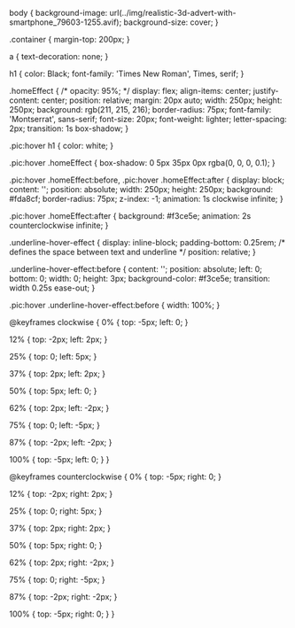 body {
  background-image: url(../img/realistic-3d-advert-with-smartphone_79603-1255.avif);
  background-size: cover;
}

.container {
  margin-top: 200px;
}

a {
  text-decoration: none;
}

h1 {
  color: Black;
  font-family: 'Times New Roman', Times, serif;
}

.homeEffect {
  /* opacity: 95%; */
  display: flex;
  align-items: center;
  justify-content: center;
  position: relative;
  margin: 20px auto;
  width: 250px;
  height: 250px;
  background: rgb(211, 215, 216);
  border-radius: 75px;
  font-family: 'Montserrat', sans-serif;
  font-size: 20px;
  font-weight: lighter;
  letter-spacing: 2px;
  transition: 1s box-shadow;
}

.pic:hover h1 {
  color: white;
}

.pic:hover .homeEffect {
  box-shadow: 0 5px 35px 0px rgba(0, 0, 0, 0.1);
}

.pic:hover .homeEffect:before,
.pic:hover .homeEffect:after {
  display: block;
  content: '';
  position: absolute;
  width: 250px;
  height: 250px;
  background: #fda8cf;
  border-radius: 75px;
  z-index: -1;
  animation: 1s clockwise infinite;
}

.pic:hover .homeEffect:after {
  background: #f3ce5e;
  animation: 2s counterclockwise infinite;
}

.underline-hover-effect {
  display: inline-block;
  padding-bottom: 0.25rem;
  /* defines the space between text and underline */
  position: relative;
}

.underline-hover-effect:before {
  content: '';
  position: absolute;
  left: 0;
  bottom: 0;
  width: 0;
  height: 3px;
  background-color: #f3ce5e;
  transition: width 0.25s ease-out;
}

.pic:hover .underline-hover-effect:before {
  width: 100%;
}

@keyframes clockwise {
  0% {
    top: -5px;
    left: 0;
  }

  12% {
    top: -2px;
    left: 2px;
  }

  25% {
    top: 0;
    left: 5px;
  }

  37% {
    top: 2px;
    left: 2px;
  }

  50% {
    top: 5px;
    left: 0;
  }

  62% {
    top: 2px;
    left: -2px;
  }

  75% {
    top: 0;
    left: -5px;
  }

  87% {
    top: -2px;
    left: -2px;
  }

  100% {
    top: -5px;
    left: 0;
  }
}

@keyframes counterclockwise {
  0% {
    top: -5px;
    right: 0;
  }

  12% {
    top: -2px;
    right: 2px;
  }

  25% {
    top: 0;
    right: 5px;
  }

  37% {
    top: 2px;
    right: 2px;
  }

  50% {
    top: 5px;
    right: 0;
  }

  62% {
    top: 2px;
    right: -2px;
  }

  75% {
    top: 0;
    right: -5px;
  }

  87% {
    top: -2px;
    right: -2px;
  }

  100% {
    top: -5px;
    right: 0;
  }
}


